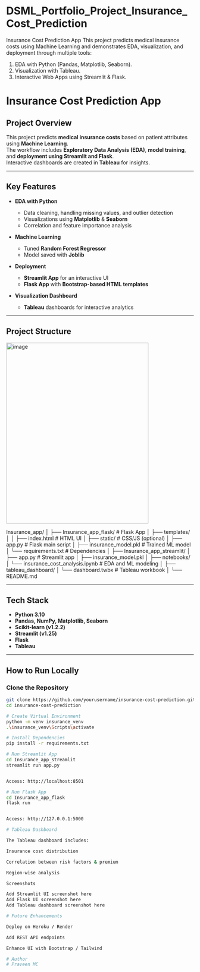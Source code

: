# DSML_Portfolio_Project_Insurance_Cost_Prediction
Insurance Cost Prediction App  This project predicts medical insurance costs using Machine Learning and demonstrates EDA, visualization, and deployment through multiple tools:

1. EDA with Python (Pandas, Matplotlib, Seaborn).
2. Visualization with Tableau.
3. Interactive Web Apps using Streamlit &amp; Flask.


# Insurance Cost Prediction App

## Project Overview
This project predicts **medical insurance costs** based on patient attributes using **Machine Learning**.  
The workflow includes **Exploratory Data Analysis (EDA)**, **model training**, and **deployment using Streamlit and Flask**.  
Interactive dashboards are created in **Tableau** for insights.

---

## Key Features
- **EDA with Python**
  - Data cleaning, handling missing values, and outlier detection
  - Visualizations using **Matplotlib** & **Seaborn**
  - Correlation and feature importance analysis

- **Machine Learning**
  - Tuned **Random Forest Regressor**
  - Model saved with **Joblib**

- **Deployment**
  - **Streamlit App** for an interactive UI
  - **Flask App** with **Bootstrap-based HTML templates**

- **Visualization Dashboard**
  - **Tableau** dashboards for interactive analytics

---

## Project Structure
<img width="382" height="486" alt="image" src="https://github.com/user-attachments/assets/03813140-6583-4be6-881a-5fbd686703f5" />



Insurance_app/
│
├── Insurance_app_flask/ # Flask App
│ ├── templates/
│ │ ├── index.html # HTML UI
│ ├── static/ # CSS/JS (optional)
│ ├── app.py # Flask main script
│ ├── insurance_model.pkl # Trained ML model
│ └── requirements.txt # Dependencies
│
├── Insurance_app_streamlit/
│ ├── app.py # Streamlit app
│ ├── insurance_model.pkl
│
├── notebooks/
│ └── insurance_cost_analysis.ipynb # EDA and ML modeling
│
├── tableau_dashboard/
│ └── dashboard.twbx # Tableau workbook
│
└── README.md


---

## Tech Stack
- **Python 3.10**
- **Pandas, NumPy, Matplotlib, Seaborn**
- **Scikit-learn (v1.2.2)**
- **Streamlit (v1.25)**
- **Flask**
- **Tableau**

---

## How to Run Locally

### Clone the Repository
```bash
git clone https://github.com/yourusername/insurance-cost-prediction.git
cd insurance-cost-prediction

# Create Virtual Environment
python -m venv insurance_venv
.\insurance_venv\Scripts\activate

# Install Dependencies
pip install -r requirements.txt

# Run Streamlit App
cd Insurance_app_streamlit
streamlit run app.py


Access: http://localhost:8501

# Run Flask App
cd Insurance_app_flask
flask run


Access: http://127.0.0.1:5000

# Tableau Dashboard

The Tableau dashboard includes:

Insurance cost distribution

Correlation between risk factors & premium

Region-wise analysis

Screenshots

Add Streamlit UI screenshot here
Add Flask UI screenshot here
Add Tableau dashboard screenshot here

# Future Enhancements

Deploy on Heroku / Render

Add REST API endpoints

Enhance UI with Bootstrap / Tailwind

# Author
# Praveen MC
